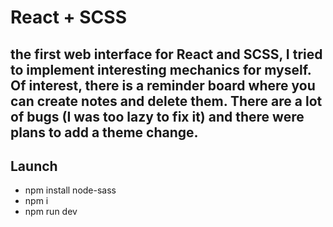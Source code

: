 # React + SСSS

## the first web interface for React and SCSS, I tried to implement interesting mechanics for myself. Of interest, there is a reminder board where you can create notes and delete them. There are a lot of bugs (I was too lazy to fix it) and there were plans to add a theme change.

## Launch

- npm install node-sass
- npm i
- npm run dev
